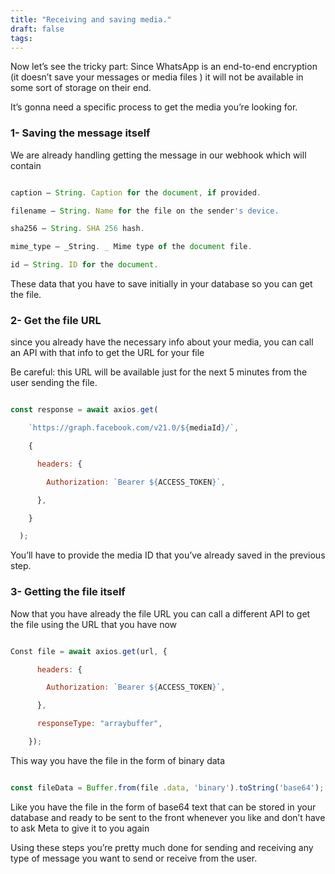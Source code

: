 ```yaml
---
title: "Receiving and saving media."
draft: false
tags:
---
```

Now let’s see the tricky part:
Since WhatsApp is an end-to-end encryption (it doesn’t save your messages or media files ) it will not be available in some sort of storage on their end.

  

It’s gonna need a specific process to get the media you’re looking for.

  

### 1- Saving the message itself

  

We are already handling getting the message in our webhook which will contain

  

```jsx

caption — String. Caption for the document, if provided.

filename — String. Name for the file on the sender's device.

sha256 — String. SHA 256 hash.

mime_type — _String. _ Mime type of the document file.

id — String. ID for the document.

```

  

These data that you have to save initially in your database so you can get the file.

  

### 2- Get the file URL

  

since you already have the necessary info about your media, you can call an API with that info to get the URL for your file

  

Be careful: this URL will be available just for the next 5 minutes from the user sending the file.

  

```jsx

const response = await axios.get(

    `https://graph.facebook.com/v21.0/${mediaId}/`,

    {

      headers: {

        Authorization: `Bearer ${ACCESS_TOKEN}`,

      },

    }

  );

```

  

You’ll have to provide the media ID that you’ve already saved in the previous step.

  

### 3- Getting the file itself

  

Now that you have already the file URL you can call a different API to get the file using the URL that you have now

  

```jsx

Const file = await axios.get(url, {

      headers: {

        Authorization: `Bearer ${ACCESS_TOKEN}`,

      },

      responseType: "arraybuffer",

    });

```

  

This way you have the file in the form of binary data

  

```jsx

const fileData = Buffer.from(file .data, 'binary').toString('base64');

```

  

Like you have the file in the form of base64 text that can be stored in your database and ready to be sent to the front whenever you like and don’t have to ask Meta to give it to you again

  

Using these steps you’re pretty much done for sending and receiving any type of message you want to send or receive from the user.